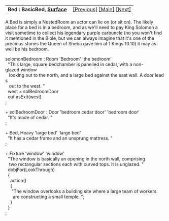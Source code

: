 <table width="100%" data-border="0" data-cellspacing="0"
data-cellpadding="3" data-bgcolor="#C0C0C0">
<colgroup>
<col style="width: 50%" />
<col style="width: 50%" />
</colgroup>
<tbody>
<tr>
<td style="text-align: left;"><strong>Bed : BasicBed, <a
href="surface.htm">Surface</a><br />
</strong></td>
<td style="text-align: right;"><a
href="nominalplatform.htm">[Previous]</a> <a
href="generalintroduction.htm">[Main]</a> <a
href="chair.htm">[Next]</a></td>
</tr>
</tbody>
</table>

  
A Bed is simply a NestedRoom an actor can lie on (or sit on). The likely
place for a bed is in a bedroom, and as we'll need to pay King Solomon a
visit sometime to collect his legendary purple carbuncle (no you won't
find it mentioned in the Bible, but we can always imagine that it's one
of the precious stones the Queen of Sheba gave him at 1 Kings 10.10) it
may as well be his bedroom.  
  
solomonBedroom : Room 'Bedroom' 'the bedroom'  
  "This large, square bedchamber is panelled in cedar, with a non-glazed window  
   looking out to the north, and a large bed against the east wall. A door leads  
   out to the west. "  
  west = solBedroomDoor  
  out asExit(west)  
;  
  
+ solBedroomDoor : Door 'bedroom cedar door' 'bedroom door'  
  "It's made of cedar. "  
;  
  
+ Bed, Heavy 'large bed' 'large bed'  
  "It has a cedar frame and an unsprung mattress. "  
;  
  
+ Fixture 'window' 'window'  
  "The window is basically an opening in the north wall, comprising  
   two rectangular sections each with curved tops. It is unglazed. "  
  dobjFor(LookThrough)  
  {  
    action()  
    {  
     "The window overlooks a building site where a large team of workers  
      are constructing a small temple. ";  
    }  
  }  
;  
  
  
